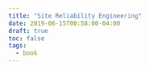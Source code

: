 ```yaml
---
title: "Site Reliability Engineering"
date: 2019-06-15T00:58:00-04:00
draft: true
toc: false
tags:
  - book
---
```



